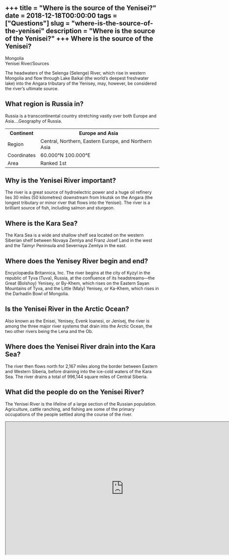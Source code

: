 +++
title = "Where is the source of the Yenisei?"
date = 2018-12-18T00:00:00
tags = ["Questions"]
slug = "where-is-the-source-of-the-yenisei"
description = "Where is the source of the Yenisei?"
+++
Where is the source of the Yenisei?
-----------------------------------

Mongolia  
Yenisei River/Sources

The headwaters of the Selenga (Selenge) River, which rise in western Mongolia and flow through Lake Baikal (the world’s deepest freshwater lake) into the Angara tributary of the Yenisey, may, however, be considered the river’s ultimate source.

What region is Russia in?
-------------------------

Russia is a transcontinental country stretching vastly over both Europe and Asia….Geography of Russia.

<table><tr><th>Continent</th><th>Europe and Asia</th></tr><tr><td>Region</td><td>Central, Northern, Eastern Europe, and Northern Asia</td></tr><tr><td>Coordinates</td><td>60.000°N 100.000°E</td></tr><tr><td>Area</td><td>Ranked 1st</td></tr></table>

Why is the Yenisei River important?
-----------------------------------

The river is a great source of hydroelectric power and a huge oil refinery lies 30 miles (50 kilometres) downstream from Irkutsk on the Angara (the longest tributary or minor river that flows into the Yenisei). The river is a brilliant source of fish, including salmon and sturgeon.

Where is the Kara Sea?
----------------------

The Kara Sea is a wide and shallow shelf sea located on the western Siberian shelf between Novaya Zemlya and Franz Josef Land in the west and the Taimyr Peninsula and Severnaya Zemlya in the east.

Where does the Yenisey River begin and end?
-------------------------------------------

Encyclopædia Britannica, Inc. The river begins at the city of Kyzyl in the republic of Tyva (Tuva), Russia, at the confluence of its headstreams—the Great (Bolshoy) Yenisey, or By-Khem, which rises on the Eastern Sayan Mountains of Tyva, and the Little (Maly) Yenisey, or Ka-Khem, which rises in the Darhadïn Bowl of Mongolia.

Is the Yenisei River in the Arctic Ocean?
-----------------------------------------

Also known as the Enisei, Yenisey, Evenk Ioanesi, or Jenisej, the river is among the three major river systems that drain into the Arctic Ocean, the two other rivers being the Lena and the Ob.

Where does the Yenisei River drain into the Kara Sea?
-----------------------------------------------------

The river then flows north for 2,167 miles along the border between Eastern and Western Siberia, before draining into the ice-cold waters of the Kara Sea. The river drains a total of 996,144 square miles of Central Siberia.

What did the people do on the Yenisei River?
--------------------------------------------

The Yenisei River is the lifeline of a large section of the Russian population. Agriculture, cattle ranching, and fishing are some of the primary occupations of the people settled along the course of the river.

<iframe allow="accelerometer; autoplay; clipboard-write; encrypted-media; gyroscope; picture-in-picture" allowfullscreen="" class="__youtube_prefs__  epyt-is-override  no-lazyload" data-no-lazy="1" data-origheight="433" data-origwidth="770" data-skipgform_ajax_framebjll="" height="433" id="_ytid_70153" loading="lazy" src="https://www.youtube.com/embed/YtYoLLQTLFQ?enablejsapi=1&autoplay=0&cc_load_policy=0&cc_lang_pref=&iv_load_policy=1&loop=0&modestbranding=0&rel=1&fs=1&playsinline=0&autohide=2&theme=dark&color=red&controls=1&" title="YouTube player" width="770"></iframe>